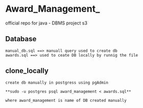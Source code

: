 # Award_Management_

official repo for java - DBMS project s3 

## Database

```
manual_db.sql ==> manuall query used to create db
awards.sql ==> used to ceate DB locally by runnig the file
```

## clone_locally

```
create db manually in postgress using pgAdmin

**sudo -u postgres psql award_management < awards.sql**

where award_management is name of DB created manually

``` 


